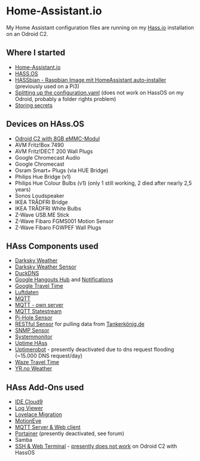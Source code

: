 # Home-Assistant.io

My Home Assistant configuration files are running on my [Hass.io](https://www.home-assistant.io/hassio/) installation on an Odroid C2.


## Where I started

- [Home-Assistant.io](https://home-assistant.io/) 
- [HASS.OS](https://www.home-assistant.io/hassio/)
- [HASSbian - Raspbian Image mit HomeAssistant auto-installer](https://home-assistant.io/docs/configuration/splitting_configuration/) (previously used on a Pi3)
- [Splitting up the configuration.yaml](https://github.com/cbulock/home-assistant-configs) (does not work on HassOS on my Odroid, probably a folder rights problem)
- [Storing secrets](https://home-assistant.io/docs/configuration/secrets/)


## Devices on HAss.OS

- [Odroid C2 with 8GB eMMC-Modul](https://www.pollin.de/p/odroid-c2-set-mit-8-gb-emmc-modul-gehaeuse-und-netzteil-810531)
- AVM Fritz!Box 7490
- AVM Fritz!DECT 200 Wall Plugs
- Google Chromecast Audio
- Google Chromecast
- Osram Smart+ Plugs (via HUE Bridge)
- Philips Hue Bridge (v1)
- Philips Hue Colour Bulbs (v1) (only 1 still working, 2 died after nearly 2,5 years)
- Sonos Loudspeaker
- IKEA TRÅDFRI Bridge
- IKEA TRÅDFRI White Bulbs
- Z-Wave USB.ME Stick
- Z-Wave Fibaro FGMS001 Motion Sensor
- Z-Wave Fibaro FGWPEF Wall Plugs

## HAss Components used

- [Darksky Weather](https://www.home-assistant.io/components/weather.darksky/)
- [Darksky Weather Sensor](https://www.home-assistant.io/components/sensor.darksky/)
- [DuckDNS](https://www.home-assistant.io/components/duckdns/)
- [Google Hangouts Hub](https://www.home-assistant.io/components/hangouts/) and [Notifications](https://www.home-assistant.io/components/notify.hangouts/)
- [Google Travel Time](https://www.home-assistant.io/components/sensor.google_travel_time/)
- [Luftdaten](https://www.home-assistant.io/components/sensor.luftdaten/)
- [MQTT](https://www.home-assistant.io/components/mqtt/)
- [MQTT - own server](https://www.home-assistant.io/docs/mqtt/broker#run-your-own)
- [MQTT Statestream](https://www.home-assistant.io/components/mqtt_statestream/)
- [Pi-Hole Sensor](https://www.home-assistant.io/components/sensor.pi_hole/)
- [RESTful Sensor](https://www.home-assistant.io/components/sensor.rest/) for pulling data from [Tankerkönig.de](http://www.tankerkoenig.de/)
- [SNMP Sensor](https://www.home-assistant.io/components/sensor.snmp/)
- [Systemmonitor](https://www.home-assistant.io/components/sensor.systemmonitor/)
- [Uptime HAss](https://www.home-assistant.io/components/sensor.uptime/)
- [Uptimerobot](https://www.home-assistant.io/components/binary_sensor.uptimerobot/) - presently deactivated due to dns request flooding (~15.000 DNS request/day)
- [Waze Travel Time](https://www.home-assistant.io/components/sensor.waze_travel_time/)
- [YR.no Weather](https://www.home-assistant.io/components/sensor.yr/)

## HAss Add-Ons used
- [IDE Cloud9](https://community.home-assistant.io/t/community-hass-io-add-on-ide-based-on-cloud9/33810)
- [Log Viewer](https://community.home-assistant.io/t/community-hass-io-add-on-log-viewer/64377)
- [Lovelace Migration](https://community.home-assistant.io/t/community-hass-io-add-on-lovelace-migration/61552)
- [MotionEye](https://community.home-assistant.io/t/community-hass-io-add-on-motioneye/71826)
- [MQTT Server & Web client](https://community.home-assistant.io/t/community-hass-io-add-on-mqtt-server-web-client/70376)
- [Portainer](https://community.home-assistant.io/t/community-hass-io-add-on-portainer/68836) (presently deactivated, see forum)
- Samba
- [SSH & Web Terminal](https://community.home-assistant.io/t/community-hass-io-add-on-ssh-web-terminal/33820) - [presently does not work](https://github.com/home-assistant/hassio/issues/751) on Odroid C2 with HassOS

